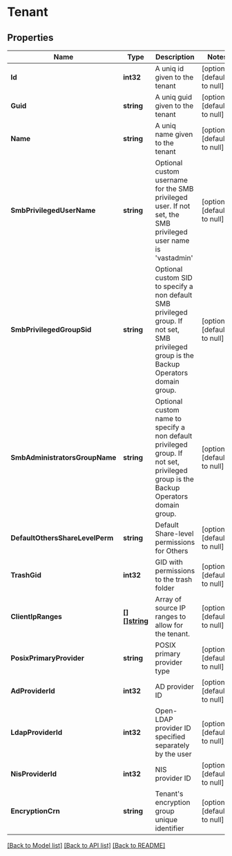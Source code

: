 # Tenant

## Properties
Name | Type | Description | Notes
------------ | ------------- | ------------- | -------------
**Id** | **int32** | A uniq id given to the tenant | [optional] [default to null]
**Guid** | **string** | A uniq guid given to the tenant | [optional] [default to null]
**Name** | **string** | A uniq name given to the tenant | [optional] [default to null]
**SmbPrivilegedUserName** | **string** | Optional custom username for the SMB privileged user. If not set, the SMB privileged user name is &#x27;vastadmin&#x27; | [optional] [default to null]
**SmbPrivilegedGroupSid** | **string** | Optional custom SID to specify a non default SMB privileged group. If not set, SMB privileged group is the Backup Operators domain group. | [optional] [default to null]
**SmbAdministratorsGroupName** | **string** | Optional custom name to specify a non default privileged group. If not set, privileged group is the Backup Operators domain group. | [optional] [default to null]
**DefaultOthersShareLevelPerm** | **string** | Default Share-level permissions for Others | [optional] [default to null]
**TrashGid** | **int32** | GID with permissions to the trash folder | [optional] [default to null]
**ClientIpRanges** | [**[][]string**](array.md) | Array of source IP ranges to allow for the tenant. | [optional] [default to null]
**PosixPrimaryProvider** | **string** | POSIX primary provider type | [optional] [default to null]
**AdProviderId** | **int32** | AD provider ID | [optional] [default to null]
**LdapProviderId** | **int32** | Open-LDAP provider ID specified separately by the user | [optional] [default to null]
**NisProviderId** | **int32** | NIS provider ID | [optional] [default to null]
**EncryptionCrn** | **string** | Tenant&#x27;s encryption group unique identifier | [optional] [default to null]

[[Back to Model list]](../README.md#documentation-for-models) [[Back to API list]](../README.md#documentation-for-api-endpoints) [[Back to README]](../README.md)

